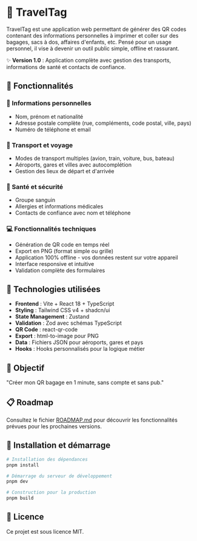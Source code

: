 # 🧳 TravelTag

TravelTag est une application web permettant de générer des QR codes contenant des informations personnelles à imprimer et coller sur des bagages, sacs à dos, affaires d'enfants, etc. Pensé pour un usage personnel, il vise à devenir un outil public simple, offline et rassurant.

✨ **Version 1.0** : Application complète avec gestion des transports, informations de santé et contacts de confiance.

## 🚀 Fonctionnalités

### 📝 Informations personnelles
- Nom, prénom et nationalité
- Adresse postale complète (rue, compléments, code postal, ville, pays)
- Numéro de téléphone et email

### 🚗 Transport et voyage
- Modes de transport multiples (avion, train, voiture, bus, bateau)
- Aéroports, gares et villes avec autocomplétion
- Gestion des lieux de départ et d'arrivée

### 🏥 Santé et sécurité
- Groupe sanguin
- Allergies et informations médicales
- Contacts de confiance avec nom et téléphone

### 💻 Fonctionnalités techniques
- Génération de QR code en temps réel
- Export en PNG (format simple ou grille)
- Application 100% offline - vos données restent sur votre appareil
- Interface responsive et intuitive
- Validation complète des formulaires

## 🔧 Technologies utilisées

- **Frontend** : Vite + React 18 + TypeScript
- **Styling** : Tailwind CSS v4 + shadcn/ui
- **State Management** : Zustand
- **Validation** : Zod avec schémas TypeScript
- **QR Code** : react-qr-code
- **Export** : html-to-image pour PNG
- **Data** : Fichiers JSON pour aéroports, gares et pays
- **Hooks** : Hooks personnalisés pour la logique métier

## 🏁 Objectif

"Créer mon QR bagage en 1 minute, sans compte et sans pub."

## 📋 Roadmap

Consultez le fichier [ROADMAP.md](./ROADMAP.md) pour découvrir les fonctionnalités prévues pour les prochaines versions.

## 🚀 Installation et démarrage

```bash
# Installation des dépendances
pnpm install

# Démarrage du serveur de développement
pnpm dev

# Construction pour la production
pnpm build
```

## 📝 Licence

Ce projet est sous licence MIT.
